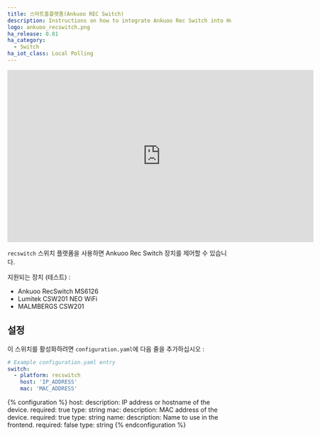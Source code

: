```yaml
---
title: 스마트홈플랫폼(Ankuoo REC Switch)
description: Instructions on how to integrate Ankuoo Rec Switch into Home Assistant.
logo: ankuoo_recswitch.png
ha_release: 0.81
ha_category:
  - Switch
ha_iot_class: Local Polling
---
```


<iframe width="690" height="388" src="https://www.youtube.com/embed/kgf8a2oFrHk" frameborder="0" allow="accelerometer; autoplay; encrypted-media; gyroscope; picture-in-picture" allowfullscreen></iframe>

`recswitch` 스위치 플랫폼을 사용하면 Ankuoo Rec Switch 장치를 제어할 수 있습니다.

지원되는 장치 (테스트) :

- Ankuoo RecSwitch MS6126
- Lumitek CSW201 NEO WiFi
- MALMBERGS CSW201

## 설정

이 스위치를 활성화하려면 `configuration.yaml`에 다음 줄을 추가하십시오 :

```yaml
# Example configuration.yaml entry
switch:
  - platform: recswitch
    host: 'IP_ADDRESS'
    mac: 'MAC_ADDRESS'
```

{% configuration %}
host:
  description: IP address or hostname of the device.
  required: true
  type: string
mac:
  description: MAC address of the device.
  required: true
  type: string
name:
  description: Name to use in the frontend.
  required: false
  type: string
{% endconfiguration %}
